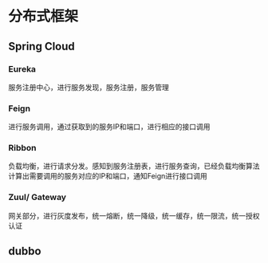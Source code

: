 # 分布式框架

## Spring Cloud

### Eureka

服务注册中心，进行服务发现，服务注册，服务管理

### Feign

进行服务调用，通过获取到的服务IP和端口，进行相应的接口调用

### Ribbon

负载均衡，进行请求分发。感知到服务注册表，进行服务查询，已经负载均衡算法计算出需要调用的服务对应的IP和端口，通知Feign进行接口调用

### Zuul/ Gateway

网关部分，进行灰度发布，统一熔断，统一降级，统一缓存，统一限流，统一授权认证

## dubbo

